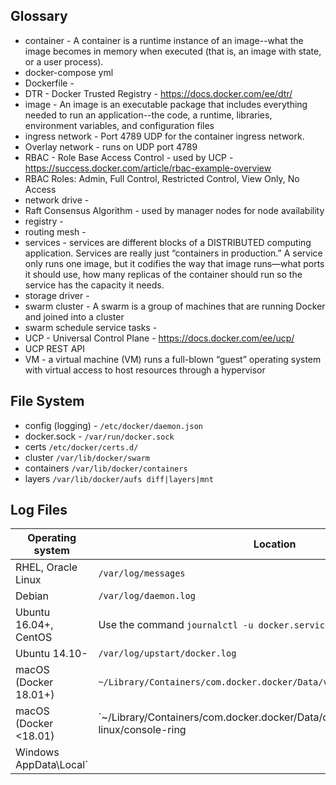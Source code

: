 ## Glossary

* container - A container is a runtime instance of an image--what the image becomes in memory when executed (that is, an image with state, or a user process).
* docker-compose yml
* Dockerfile -
* DTR - Docker Trusted Registry - https://docs.docker.com/ee/dtr/
* image - An image is an executable package that includes everything needed to run an application--the code, a runtime, libraries, environment variables, and configuration files
* ingress  network - Port 4789 UDP for the container ingress network.
* Overlay network - runs on UDP port 4789
* RBAC - Role Base Access Control - used by UCP -  https://success.docker.com/article/rbac-example-overview
* RBAC Roles: Admin, Full Control, Restricted Control, View Only, No Access
* network drive -
* Raft Consensus Algorithm - used by manager nodes for node availability
* registry -
* routing mesh -  
* services - services are different blocks of a DISTRIBUTED computing application. Services are really just “containers in production.” A service only runs one image, but it codifies the way that image runs—what ports it should use, how many replicas of the container should run so the service has the capacity it needs.
* storage driver -
* swarm cluster - A swarm is a group of machines that are running Docker and joined into a cluster
* swarm schedule service tasks -
* UCP - Universal Control Plane - https://docs.docker.com/ee/ucp/
* UCP REST API
* VM - a virtual machine (VM) runs a full-blown “guest” operating system with virtual access to host resources through a hypervisor

## File System
* config (logging) - `/etc/docker/daemon.json`
* docker.sock - `/var/run/docker.sock`
* certs `/etc/docker/certs.d/`
* cluster `/var/lib/docker/swarm`
* containers `/var/lib/docker/containers`
* layers `/var/lib/docker/aufs diff|layers|mnt`

## Log Files
| Operating system	| Location |
|-------------------|----------|
| RHEL, Oracle Linux	| `/var/log/messages` |
| Debian	| `/var/log/daemon.log` |
| Ubuntu 16.04+, CentOS	| Use the command `journalctl -u docker.service` |
| Ubuntu 14.10-	| `/var/log/upstart/docker.log` |
| macOS (Docker 18.01+)	| `~/Library/Containers/com.docker.docker/Data/vms/0/console-ring` |
| macOS (Docker <18.01) |	`~/Library/Containers/com.docker.docker/Data/com.docker.driver.amd64-linux/console-ring
Windows	AppData\Local` |
